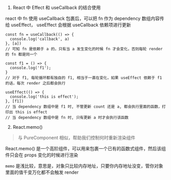 1. React 中 Effect 和 useCallback 的结合使用

react 中 fn 使用 useCallback 包裹后，可以把 fn 作为 dependency 数组内容传给 useEffect， useEffect 会根据 useCallback 依赖项进行更新

```JS
const fn = useCallback(() => {
  console.log('callback', a)
}, [a])
// 可知 fn 是依赖于 a 的，只有当 a 发生变化的时候 fn 才会变化，否则每轮 render 的 fn 都是同一个

const f1 = () => {
  console.log('f1');
}
// 对于 f1, 每轮循环都有独自的 f1, 相当于一直在变化，如果 useEffect 依赖于 f1 的话，每次 render 之后都会执行

useEffect(() => {
  console.log('this is effect');
}, [f1])
// 当 dependency 数组中是 f1 时, 不管更新 count 还是 a, 都会执行里面的函数，打印出 this is effect
// 当 dependency 数组中是 fn 时, 只有更新 a 时才会执行该函数
```

2. React.memo()

>与 PureComponent 相似，帮助我们控制何时重新渲染组件

React.memo() 是一个高阶组件，可以用来包裹一个已有的函数式组件，然后该组件只会在 props 变化的时候进行渲染

`memo` 是浅比较，意思是，对象只比较内存地址，只要你内存地址没变，管你对象里面的值千变万化都不会触发 render